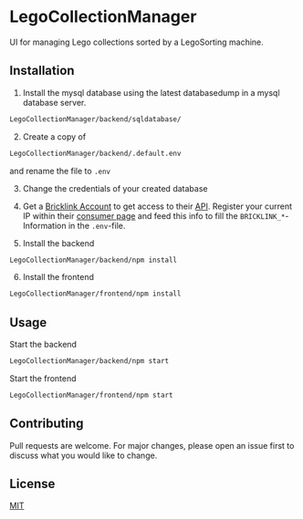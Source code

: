 # LegoCollectionManager
UI for managing Lego collections sorted by a LegoSorting machine.

## Installation

1. Install the mysql database using the latest databasedump in a mysql database server.

```bash
LegoCollectionManager/backend/sqldatabase/
```
2. Create a copy of
```bash
LegoCollectionManager/backend/.default.env
```
and rename the file to `.env`

3. Change the credentials of your created database

4. Get a [Bricklink Account](https://www.bricklink.com/v2/api/welcome.page) to get access to their [API](https://www.bricklink.com/v2/api/register_consumer.page). 
Register your current IP within their [consumer page](https://www.bricklink.com/v2/api/register_consumer.page) and feed this info to fill the `BRICKLINK_*`- Information in the `.env`-file.

5. Install the backend
```bash
LegoCollectionManager/backend/npm install
```

6. Install the frontend
```bash
LegoCollectionManager/frontend/npm install
```

## Usage

Start the backend
```bash
LegoCollectionManager/backend/npm start
```

Start the frontend
```bash
LegoCollectionManager/frontend/npm start
```


## Contributing
Pull requests are welcome. For major changes, please open an issue first to discuss what you would like to change.

## License
[MIT](https://choosealicense.com/licenses/mit/)
